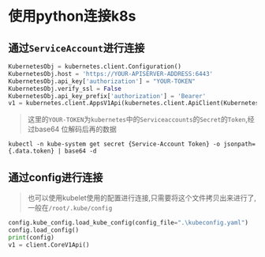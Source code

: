 # 使用python连接k8s

## 通过`ServiceAccount`进行连接

```python
KubernetesObj = kubernetes.client.Configuration()
KubernetesObj.host = 'https://YOUR-APISERVER-ADDRESS:6443'
KubernetesObj.api_key['authorization'] = "YOUR-TOKEN"
KubernetesObj.verify_ssl = False
KubernetesObj.api_key_prefix['authorization'] = 'Bearer'
v1 = kubernetes.client.AppsV1Api(kubernetes.client.ApiClient(KubernetesObj))
```

> 这里的`YOUR-TOKEN`为`kubernetes`中的`Serviceaccounts`的`Secret`的`Token`,经过base64 位解码后再的数据

```shell
kubectl -n kube-system get secret {Service-Account Token} -o jsonpath={.data.token} | base64 -d
```





## 通过config进行连接

> 也可以使用kubelet使用的配置进行连接,只需要将这个文件拷贝出来进行了,一般在`/root/.kube/config`

```python
config.kube_config.load_kube_config(config_file=".\kubeconfig.yaml")
config.load_config()
print(config)
v1 = client.CoreV1Api()
```

